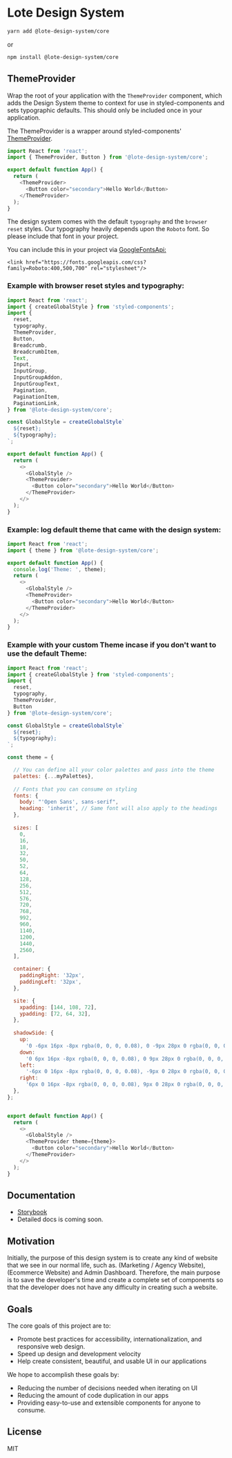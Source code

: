 # Lote Design System

```sh
yarn add @lote-design-system/core
```
or
```sh
npm install @lote-design-system/core
```

## ThemeProvider

Wrap the root of your application with the  `ThemeProvider`  component, which adds the Design System theme to context for use in styled-components and sets typographic defaults. This should only be included once in your application.

The ThemeProvider is a wrapper around styled-components'  [ThemeProvider](https://www.styled-components.com/docs/advanced#theming).
```js
import React from 'react';
import { ThemeProvider, Button } from '@lote-design-system/core';

export default function App() {
  return (
    <ThemeProvider>
      <Button color="secondary">Hello World</Button>
    </ThemeProvider>
  );
}
```

The design system comes with the default `typography` and the `browser reset` styles. Our typography heavily depends upon the `Roboto` font. So please include that font in your project.

You can include this in your project via [GoogleFontsApi:](https://fonts.google.com/specimen/Roboto)

    <link href="https://fonts.googleapis.com/css?family=Roboto:400,500,700" rel="stylesheet"/>

### Example with browser reset styles and typography:
```js
import React from 'react';
import { createGlobalStyle } from 'styled-components';
import {
  reset,
  typography,
  ThemeProvider,
  Button,
  Breadcrumb,
  BreadcrumbItem,
  Text,
  Input,
  InputGroup,
  InputGroupAddon,
  InputGroupText,
  Pagination,
  PaginationItem,
  PaginationLink,
} from '@lote-design-system/core';

const GlobalStyle = createGlobalStyle`
  ${reset};
  ${typography};
`;

export default function App() {
  return (
    <>
      <GlobalStyle />
      <ThemeProvider>
        <Button color="secondary">Hello World</Button>
      </ThemeProvider>
    </>
  );
}

```

### Example: log default theme that came with the design system:
```js
import React from 'react';
import { theme } from '@lote-design-system/core';

export default function App() {
  console.log('Theme: ', theme);
  return (
    <>
      <GlobalStyle />
      <ThemeProvider>
        <Button color="secondary">Hello World</Button>
      </ThemeProvider>
    </>
  );
}
```

### Example with your custom Theme incase if you don't want to use the default Theme:

```js
import React from 'react';
import { createGlobalStyle } from 'styled-components';
import {
  reset,
  typography,
  ThemeProvider,
  Button
} from '@lote-design-system/core';

const GlobalStyle = createGlobalStyle`
  ${reset};
  ${typography};
`;

const theme = {

  // You can define all your color palettes and pass into the theme
  palettes: {...myPalettes},
  
  // Fonts that you can consume on styling
  fonts: {
    body: "'Open Sans', sans-serif", 
    heading: 'inherit', // Same font will also apply to the headings
  },
  
  sizes: [
    0,
    16,
    18,
    32,
    50,
    52,
    64,
    128,
    256,
    512,
    576,
    720,
    768,
    992,
    960,
    1140,
    1200,
    1440,
    2560,
  ],

  container: {
    paddingRight: '32px',
    paddingLeft: '32px',
  },

  site: {
    xpadding: [144, 108, 72],
    ypadding: [72, 64, 32],
  },
  
  shadowSide: {
    up:
      '0 -6px 16px -8px rgba(0, 0, 0, 0.08), 0 -9px 28px 0 rgba(0, 0, 0, 0.05), 0 -12px 48px 16px rgba(0, 0, 0, 0.03)',
    down:
      '0 6px 16px -8px rgba(0, 0, 0, 0.08), 0 9px 28px 0 rgba(0, 0, 0, 0.05), 0 12px 48px 16px rgba(0, 0, 0, 0.03)',
    left:
      '-6px 0 16px -8px rgba(0, 0, 0, 0.08), -9px 0 28px 0 rgba(0, 0, 0, 0.05), -12px 0 48px 16px rgba(0, 0, 0, 0.03)',
    right:
      '6px 0 16px -8px rgba(0, 0, 0, 0.08), 9px 0 28px 0 rgba(0, 0, 0, 0.05), 12px 0 48px 16px rgba(0, 0, 0, 0.03)',
  },
};


export default function App() {
  return (
    <>
      <GlobalStyle />
      <ThemeProvider theme={theme}>
        <Button color="secondary">Hello World</Button>
      </ThemeProvider>
    </>
  );
}
```

## Documentation

- [Storybook](https://lotesystem.github.io/lote-design-system/packages/core/www)
- Detailed docs is coming soon.

## Motivation

Initially, the purpose of this design system is to create any kind of website that we see in our normal life, such as. (Marketing / Agency Website), (Ecommerce Website) and Admin Dashboard. Therefore, the main purpose is to save the developer's time and create a complete set of components so that the developer does not have any difficulty in creating such a website.

## Goals

The core goals of this project are to:

- Promote best practices for accessibility, internationalization, and
  responsive web design.
- Speed up design and development velocity
- Help create consistent, beautiful, and usable UI in our applications

We hope to accomplish these goals by:

- Reducing the number of decisions needed when iterating on UI
- Reducing the amount of code duplication in our apps
- Providing easy-to-use and extensible components for anyone to consume.

## License
MIT
